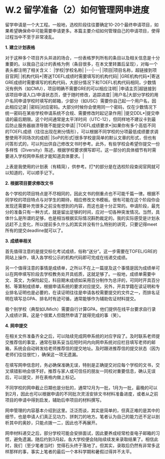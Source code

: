 # W.2 留学准备（2）如何管理网申进度

留学申请是一个大工程。一般地，选校阶段往往要确定10-20个最终申请项目，如果希望确保命中可能需要申请更多。本篇主要介绍如何管理自己的申请项目，使得过程当中不至于非常凌乱。

**1. 建立计划表格**

对于这种多个项目齐头并进的场合，一份表格罗列所有的条目以及相关信息是十分重要的。以我自己设计的表格为例（条目很多，在本文里转置后呈现），对每一个表头都注明了相关含义：
|学校|学校名称|
|---|---|
|项目|项目名称，超链接到项目官网|
|机构代码\*|寄送TOEFL成绩时需要填写的机构代码|
|GRE机构代码\*|寄送GRE成绩时需要填写的机构代码，大部分情况下和TOEFL机构代码相同，少数情况有例外（如CMU），项目明确不需要GRE的可以相应注明|
|申请主页|超链接到该项目申请入口/申请状态页，便于随时修改，追踪进度|
|用户名|大部分学校的用户名同申请学校时填写的邮箱，少部分（如USC）需要你自己起一个用户名，因此相应记录|
|密码|对应密码。大部分时候你会使用同一个密码，仅在少数情况下统一密码在某些学校申请系统不合规、需要修改时起记录作用|
|提交DDL\*|提交申请的最后期限。这个时间通常是太平洋时间（UTC-12），但同样地不建议卡到最后防止服务器崩溃导致不能提交申请|
|TOEFL成绩要求\*|如果你有多个高低不同的TOEFL成绩（往往出现在刷分情形），可以根据不同学校的分项最低成绩要求调整使用不同场次的成绩|
|SoP的形式|很多学校是简单的默认文章的形式，但也有问答形式的，可以列出供自己修改文书时参考。此外，有些学校会希望你提交一份多样性（Diversity）陈述，根据学校要求撰写即可。这一部分的具体细节有时需要进入学校网申系统才能知道具体要求。|

上表是我使用的计划表（有精简），供参考。打\*的部分是在选校阶段查阅官网就可以知道的，可以顺手记下。

**2. 根据项目要求修改文书**

各个学校的项目特点是不尽相同的，因此文书的侧重点也不可能千篇一律。根据不同学校的项目特点与对学生的期待，相应修改文书模板。很有可能在这个阶段你会发现还需要补充很多之前没有想到的内容，而这也是十分正常的。申请阶段，最充分的准备只有一种方式，就是留出足够的时间，应对一切各种突发情况。当然，具体什么是所谓的足够，也是相当根据实际情况斟酌裁定的。我的实际感受是计划永远赶不上变化，所以提前多久什么的其实并没有什么特别的讲究，只要记得meet所有的提交deadline就可以了。

**3. 成绩单相关**

首先值得注意的是提交标化考试成绩，俗称“送分”。这一步需要在TOFEL/GRE的网站上操作，填入各学校公示的机构代码即可完成在线递交成绩。

另一个值得注意的事情是成绩单，之所以不在上一篇提及这个事情是因为成绩单可以在网申填写阶段去学校教务处开具纸质，这就足够了。一般地，成绩单需要中文、英文，为保险起见，科目期末成绩如采用百分制作为总评的，可同时开具百分制、等第制成绩单，根据申请系统的要求对应提交。另外，开具学籍在读证明和专业排名证明也是必要的，在读证明往往是申请各校需要提交的文件之一，而排名证明在填写总GPA、排名时有迹可循，通常能够作为辅助佐证材料提交。

极个别学校（典型如UMich）需要自行计算GPA，他们提供在线平台要求自行录入成绩计算。这是个很累人但既然申请了就得完成的事（笑）。

**4. 网申提交**

在相关文件准备齐全之后，可以陆续完成网申系统的对应字段了。及时联系老师提交推荐信的事宜，通常在联系妥当后短时间内向网申系统对应栏目填写老师的邮箱，系统会自动转发给老师推荐信的提交地址。及时跟进推荐信的提交状态（因为老师们往往很忙），确保这一项无遗漏。

在填写网申信息时，务必确保准确无误，特别是正确提交对应每个学校的文书，交叉填错影响会很不好。推荐与家人或可信任的朋友一同校对重要信息，确认无误后，可以提交，并在表格内做上标记。

不同学校的网申截止日期也是分批的，通常12月为一批，1月为一批，最晚的可以到2月，因此也可以根据申请的不同批次灵活安排文书材料准备进度，或者从之前项目的申请中得到启发，辅助后申项目的材料撰写。

网申管理的内容基本介绍到这里。泛泛而谈，其实是简单的，但真正难的是其中的细节，也是申请人们真正见功力、拼刺刀的地方。笔者认为自己的能力还不足以剖析其中的奥妙，只能点拨一二，因此也不再展开。

网申材料递交之后，部分学校可能会安排面试，因此要养成经常检查电子邮箱的习惯，避免遗漏。随后约到3月起，各大学校便会陆陆续续发来录取结果了。相信此时，我们（至少笔者当时）觉得石头终于落地了。但其实，录取后仍然有非常多这样那样的事，事实上笔者的最后一个本科学期和暑假过得并不太平。